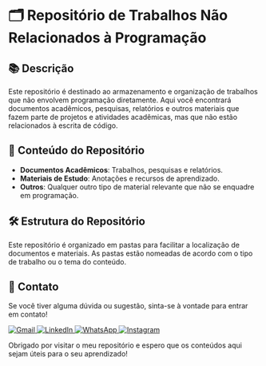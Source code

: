 # 🗂️ Repositório de Trabalhos Não Relacionados à Programação

## 📚 Descrição

Este repositório é destinado ao armazenamento e organização de trabalhos que não envolvem programação diretamente. Aqui você encontrará documentos acadêmicos, pesquisas, relatórios e outros materiais que fazem parte de projetos e atividades acadêmicas, mas que não estão relacionados à escrita de código.

## 📁 Conteúdo do Repositório

- **Documentos Acadêmicos**: Trabalhos, pesquisas e relatórios.
- **Materiais de Estudo**: Anotações e recursos de aprendizado.
- **Outros**: Qualquer outro tipo de material relevante que não se enquadre em programação.

## 🛠️ Estrutura do Repositório

Este repositório é organizado em pastas para facilitar a localização de documentos e materiais. As pastas estão nomeadas de acordo com o tipo de trabalho ou o tema do conteúdo.


## 💬 Contato

Se você tiver alguma dúvida ou sugestão, sinta-se à vontade para entrar em contato!

<p align="left">
  <a href="mailto:pablocaballero07@gmail.com" title="Gmail">
    <img src="https://img.shields.io/badge/-Gmail-FF0000?style=flat-square&labelColor=FF0000&logo=gmail&logoColor=white" alt="Gmail"/>
  </a>
  <a href="https://www.linkedin.com/in/pabl0maciel" title="LinkedIn">
    <img src="https://img.shields.io/badge/-Linkedin-0e76a8?style=flat-square&logo=Linkedin&logoColor=white" alt="LinkedIn"/>
  </a>
  <a href="https://wa.me/11963934212" title="WhatsApp">
    <img src="https://img.shields.io/badge/-WhatsApp-25d366?style=flat-square&labelColor=25d366&logo=whatsapp&logoColor=white" alt="WhatsApp"/>
  </a>
  <a href="https://www.instagram.com/pabl0maciel" title="Instagram">
    <img src="https://img.shields.io/badge/-Instagram-DF0174?style=flat-square&labelColor=DF0174&logo=instagram&logoColor=white" alt="Instagram"/>
  </a>
</p>

Obrigado por visitar o meu repositório e espero que os conteúdos aqui sejam úteis para o seu aprendizado!
